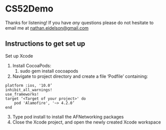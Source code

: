 # CS52Demo

Thanks for listening! If you have *any* questions please do not hesitate to email me at nathan.eidelson@gmail.com

## Instructions to get set up

Set up Xcode

1. Install CocoaPods: 
    1. sudo gem install cocoapods 
2. Navigate to project directory and create a file ‘Podfile’ containing: 

```
platform :ios, '10.0’ 
inhibit_all_warnings! 
use_frameworks! 
target ‘<Target of your project>' do 
    pod 'Alamofire', '~> 4.2.0’ 
end 
```

3. Type pod install to install the AFNetworking packages 
4. Close the Xcode project, and open the newly created Xcode workspace
